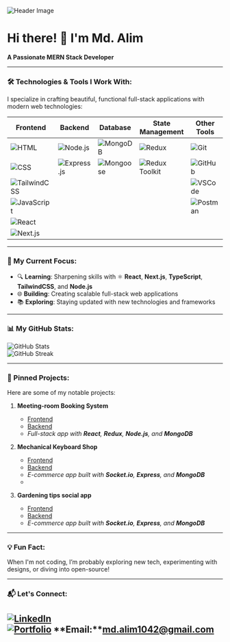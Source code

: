 ![Header Image](https://i.ibb.co/18WJH3V/Black-and-White-Animated-Gaming-Twitch-Banner.png)  
<!-- Add your custom cover/banner image link above -->

# Hi there! 👋 I'm Md. Alim  
**A Passionate MERN Stack Developer**

---

### 🛠 Technologies & Tools I Work With:

I specialize in crafting beautiful, functional full-stack applications with modern web technologies:

<div align="center">
  
| Frontend              | Backend                | Database               | State Management       | Other Tools            |
|-----------------------|------------------------|------------------------|------------------------|------------------------|
| ![HTML](https://img.shields.io/badge/HTML5-E34F26?style=for-the-badge&logo=html5&logoColor=white) | ![Node.js](https://img.shields.io/badge/Node.js-43853D?style=for-the-badge&logo=node-dot-js&logoColor=white) | ![MongoDB](https://img.shields.io/badge/MongoDB-4EA94B?style=for-the-badge&logo=mongodb&logoColor=white) | ![Redux](https://img.shields.io/badge/Redux-764ABC?style=for-the-badge&logo=redux&logoColor=white) | ![Git](https://img.shields.io/badge/Git-F05032?style=for-the-badge&logo=git&logoColor=white) |
| ![CSS](https://img.shields.io/badge/CSS3-1572B6?style=for-the-badge&logo=css3&logoColor=white)   | ![Express.js](https://img.shields.io/badge/Express.js-000000?style=for-the-badge&logo=express&logoColor=white) | ![Mongoose](https://img.shields.io/badge/Mongoose-880000?style=for-the-badge&logo=mongodb&logoColor=white) | ![Redux Toolkit](https://img.shields.io/badge/Redux_Toolkit-764ABC?style=for-the-badge&logo=redux&logoColor=white) | ![GitHub](https://img.shields.io/badge/GitHub-181717?style=for-the-badge&logo=github&logoColor=white) |
| ![TailwindCSS](https://img.shields.io/badge/Tailwind_CSS-38B2AC?style=for-the-badge&logo=tailwind-css&logoColor=white) |  |   |   | ![VSCode](https://img.shields.io/badge/VSCode-007ACC?style=for-the-badge&logo=visual-studio-code&logoColor=white) |
| ![JavaScript](https://img.shields.io/badge/JavaScript-F7DF1E?style=for-the-badge&logo=javascript&logoColor=black)  |   |   |   | ![Postman](https://img.shields.io/badge/Postman-FF6C37?style=for-the-badge&logo=postman&logoColor=white) |
| ![React](https://img.shields.io/badge/React-20232A?style=for-the-badge&logo=react&logoColor=61DAFB) |  |  |  |   |
| ![Next.js](https://img.shields.io/badge/Next.js-000000?style=for-the-badge&logo=nextdotjs&logoColor=white) |  |  |  |  |
</div>

---

### 🚀 My Current Focus:

- 🔍 **Learning**: Sharpening skills with ⚛️ **React**, **Next.js**, **TypeScript**, **TailwindCSS**, and **Node.js**  
- 🌐 **Building**: Creating scalable full-stack web applications  
- 📚 **Exploring**: Staying updated with new technologies and frameworks

---

### 📊 My GitHub Stats:

![GitHub Stats](https://github-readme-stats.vercel.app/api?username=your-github-username&show_icons=true&theme=radical)  
![GitHub Streak](https://github-readme-streak-stats.herokuapp.com/?user=your-github-username&theme=radical)

---

### 🚧 Pinned Projects:

Here are some of my notable projects:

1. **Meeting-room Booking System**  
   - [Frontend](https://github.com/MdAlim360/meeting-room-booking-system)  
   - [Backend](https://github.com/MdAlim360/meeting-room-booking-server)  
   - _Full-stack app with **React**, **Redux**, **Node.js**, and **MongoDB**_

2. **Mechanical Keyboard Shop**  
   - [Frontend](https://github.com/MdAlim360/mechanical-keyboard-shop-frontend)  
   - [Backend](https://github.com/MdAlim360/mechanical-keyoard-shop-backend)  
   - _E-commerce app built with **Socket.io**, **Express**, and **MongoDB**_
   - 
2. **Gardening tips social app**  
   - [Frontend](https://github.com/MdAlim360/gardening-tips-frontend-project)  
   - [Backend](https://github.com/MdAlim360/gardening-tips-backend-project)  
   - _E-commerce app built with **Socket.io**, **Express**, and **MongoDB**_

---

### 💡 Fun Fact:

When I'm not coding, I’m probably exploring new tech, experimenting with designs, or diving into open-source!

---

### 📬 Let's Connect:

[![LinkedIn](https://img.shields.io/badge/LinkedIn-0077B5?style=for-the-badge&logo=linkedin&logoColor=white)](https://linkedin.com/in/your-linkedin-username)  
[![Portfolio](https://img.shields.io/badge/Portfolio-FF5722?style=for-the-badge&logo=about-dot-me&logoColor=white)](https://your-portfolio-site.com)
**Email:**md.alim1042@gmail.com
---

